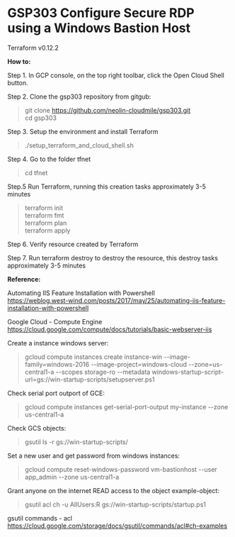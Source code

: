# GSP303 Configure Secure RDP using a Windows Bastion Host
Terraform v0.12.2<br />

**How to:**<br />

Step 1. In GCP console, on the top right toolbar, click the Open Cloud Shell button.<br />

Step 2. Clone the gsp303 repository from gitgub:<br />
> git clone https://github.com/neolin-cloudmile/gsp303.git<br />
> cd gsp303

Step 3. Setup the environment and install Terraform<br />
> ./setup_terraform_and_cloud_shell.sh

Step 4. Go to the folder tfnet<br />
> cd tfnet

Step.5 Run Terraform, running this creation tasks approximately 3-5 minutes<br />
> terraform init<br />
> terraform fmt<br />
> terraform plan<br />
> terraform apply<br />

Step 6. Verify resource created by Terraform<br />

Step 7. Run terraform destroy to destroy the resource, this destroy tasks approximately 3-5 minutes<br />

**Reference:**<br />

Automating IIS Feature Installation with Powershell<br />
https://weblog.west-wind.com/posts/2017/may/25/automating-iis-feature-installation-with-powershell

Google Cloud - Compute Engine<br />
https://cloud.google.com/compute/docs/tutorials/basic-webserver-iis

Create a instance windows server:<br />
> gcloud compute instances create instance-win --image-family=windows-2016 --image-project=windows-cloud --zone=us-central1-a --scopes storage-ro --metadata windows-startup-script-url=gs://win-startup-scripts/setupserver.ps1

Check serial port outport of GCE:<br />
> gcloud compute instances get-serial-port-output my-instance --zone us-central1-a

Check GCS objects:<br />
> gsutil ls -r gs://win-startup-scripts/

Set a new user and get password from windows instances:<br />
> gcloud compute reset-windows-password vm-bastionhost --user app_admin --zone us-central1-a

Grant anyone on the internet READ access to the object example-object:<br />
> gsutil acl ch -u AllUsers:R gs://win-startup-scripts/startup.ps1

gsutil commands - acl<br />
https://cloud.google.com/storage/docs/gsutil/commands/acl#ch-examples
